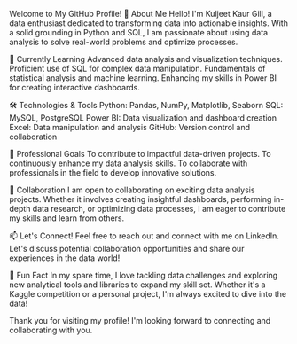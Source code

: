Welcome to My GitHub Profile! 👋
About Me
Hello! I'm Kuljeet Kaur Gill, a data enthusiast dedicated to transforming data into actionable insights. With a solid grounding in Python and SQL, I am passionate about using data analysis to solve real-world problems and optimize processes.

🌱 Currently Learning
Advanced data analysis and visualization techniques.
Proficient use of SQL for complex data manipulation.
Fundamentals of statistical analysis and machine learning.
Enhancing my skills in Power BI for creating interactive dashboards.

🛠️ Technologies & Tools
Python: Pandas, NumPy, Matplotlib, Seaborn
SQL: MySQL, PostgreSQL
Power BI: Data visualization and dashboard creation
Excel: Data manipulation and analysis
GitHub: Version control and collaboration

💼 Professional Goals
To contribute to impactful data-driven projects.
To continuously enhance my data analysis skills.
To collaborate with professionals in the field to develop innovative solutions.

🤝 Collaboration
I am open to collaborating on exciting data analysis projects. Whether it involves creating insightful dashboards, performing in-depth data research, or optimizing data processes, I am eager to contribute my skills and learn from others.

📫 Let's Connect!
Feel free to reach out and connect with me on LinkedIn. Let's discuss potential collaboration opportunities and share our experiences in the data world!

🌟 Fun Fact
In my spare time, I love tackling data challenges and exploring new analytical tools and libraries to expand my skill set. Whether it's a Kaggle competition or a personal project, I'm always excited to dive into the data!

Thank you for visiting my profile! I'm looking forward to connecting and collaborating with you.
